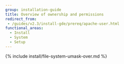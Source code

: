 ```yaml
---
group: installation-guide
title: Overview of ownership and permissions
redirect_from:
 - /guides/v2.3/install-gde/prereq/apache-user.html
functional_areas:
  - Install
  - System
  - Setup
---
```


{% include install/file-system-umask-over.md %}
